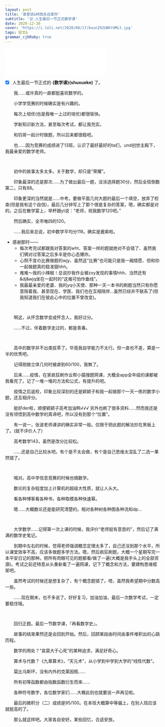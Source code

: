 ```yaml
---
layout: post
title: '谁曾说&柯西永远爱你'
subtitle: '记·人生最后一节正式数学课'
date: 2020-12-30
cover: 'https://i.loli.net/2020/08/17/bounZ92UBKYdMLt.jpg'
tags: 短文&
grammar_cjkRuby: true
---
```


<iframe frameborder="no" border="0" marginwidth="0" marginheight="0" width=330 height=86 src="//music.163.com/outchain/player?type=2&id=1430160667&auto=1&height=66"></iframe>

<br/>

- [x] 人生最后一节正式的 **{数学课}(shuxueke)** 了。 


　　我……或许真的一直都挺喜欢数学的。

　　小学学竞赛的时候确实是有兴趣的。

　　每次上培优(也是我唯一上过的培优)都很愉快。

　　学新知识新方法，甚至每次考试，都让我充实。

　　和钧哥一起计时做题，所以后来都很稳吧。

　　也……因为竞赛的成绩进了13班，认识了最好最好的ta们，und创世主殿下，我最亲爱的数学老师。


<br/>

　　初中的故事太多太多。关于数学，却只是“荣耀”。

　　印象最深的还是那次……为了做出最后一题，没涂选择题30分，然后全班倒数第二，只有88。

　　印象更深的当然就是……中考。要做平面几何大题的最后一个填空，放弃了检查(但是我有这个自信)，最后几分钟写上了那个很是复杂的答案，嗯，确实都是对的。之后在散学宴上，举杯跟yt说：“老师，祝我数学120吧。”

　　然后确实，全市唯四的120。

　　……我后来总说，初中数学平均分119。确实是酱紫啦。
 <br/>
 
* 感谢那时——
  * 每次考完试都跟我对答案的wht、答案一样的题就绝对不会错了、虽然我们俩对过答案之后多半是你心态爆炸。
  * 心照不宣の比赛做题的wjy、虽然这“比赛”也可能只是我一厢情愿、但和你一起做题真的稳准狠hhh。
  * 难难～我的小辣椒！总说抄我作业被zxy发现的事情hhh、当然还有&dj&wjq坐在一起时的“这难可怕作垂线”。
  * 我最最亲爱的老婆、我的yq小天使、那种一天一本书的刷题当然只有你愿意陪着我、甚至现在、学医、我们也在互相陪伴...虽然已经并不联系了(但我知道我们在彼此心中的位置不曾改变)。
<br/>

　　啊这，从怀念数学变成怀念人，我好过分。

　　……不过，伴着数学走过的，都是青春。


<br/>

　　高中的数学并不出类拔萃了。毕竟我自学能力不太行。但一直也不差，算是一半的优秀吧。

　　记得刚做立体几何时被虐到60/100，我無了。

　　后来……疫情，在家疯狂刷作业帮小猿搜题网课，大概全app全年级的课都被我看完了。记了一堆一堆的方法和公式，有提升的吧。

　　疫情之后返校，印象比较深刻的还是颖颖子和我一起做那个一天一练的数学小题，还互相评分。

　　挺好der啦，顺便颖颖子高考加油鸭√√√ 另外也刷了很多资料……然而我还是没有领悟到高中数学的真谛吧，所以没有到那个“位置”。

　　有一说一，张波老师课讲的确实非常一般。仅限于把此题的解法抄在黑板上了。(就不评价人了)

　　高考数学143，虽然是改分比较松。

　　……还是自己比较水吧。有个是不太会做，有个是自己思维太混乱了二选一果然错了。


<br/>

　　哦对。高中学信息竞赛的时候也搞数学。

　　数论的复杂程度加上计算机的超级大性质，就让人头大。

　　看各种博客看各种书，各种取模各种快速幂。

　　嗯……大概数论还是能研究清楚的。相对各种树各种图各种流和dp...

<br/>

　　大学数学……记得第一次上课的时候，我评价“老师挺有意思的”，然后记了满满的数学史笔记。

　　到期中左右的时候，觉得老师强调概念定理太多了，自己还没到那个水平，所以课堂效率不高，应该多做题多学方法。嗯，然后疯狂刷题，大概一个星期写完一本平安日记的那种。把所有肉眼可见的题都看/做了一遍(大概是我手头上的全部资源)。考试之前还特意从头重新看了一遍网课，记下了概念和方法，要建构思维框架吧。

　　虽然考试的时候还是想复杂了，有个概念题错了。唔，虽然我希望期中分数高一些。

　　……现在期末，也不多说了。好好复习，加油加油，最后一次数学考试，一定要稳住哦。

<br/>

　　回归正题。最后一节数学课，『再看数学史』。

　　故事的结束果然还是会回到开始。然后，回顾某段由时间由事件堆积出的心路历程。

　　数学的用处？“哀莫大于心死”的某种追求，满足好奇心。

　　算术与代数？《九章算术》，“天元术”，从小学到中学到大学的“线性代数”。

　　莫比乌斯环，没有内外的克莱因瓶……

　　所有初等函数都由指数函数衍生而来……

　　各种符号数字，各位数学家们……大概此刻也就要说一声再见啦。

　　最后的微积分（二）成绩是95/100。在本班大概算中等偏上，在别人班应该就挺高的了。

　　那么就这样吧。大家各自安好。某些回忆，合适安放。 